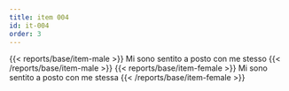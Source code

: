 ```yaml
---
title: item 004
id: it-004
order: 3
---
```

{{< reports/base/item-male >}}
  Mi sono sentito a posto con me stesso
{{< /reports/base/item-male >}}
{{< reports/base/item-female >}}
  Mi sono sentito a posto con me stessa
{{< /reports/base/item-female >}}